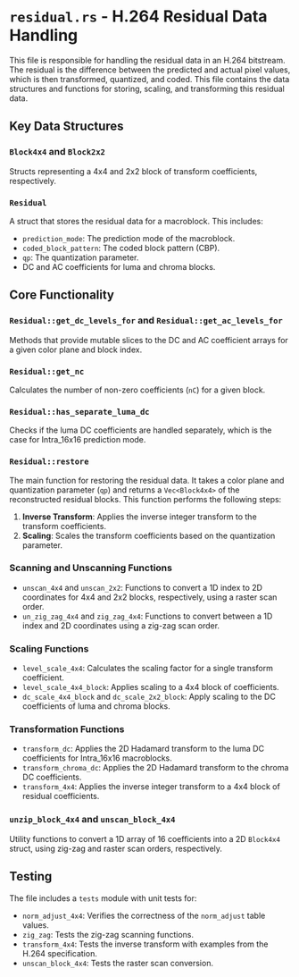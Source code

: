 # `residual.rs` - H.264 Residual Data Handling

This file is responsible for handling the residual data in an H.264 bitstream. The residual is the difference between the predicted and actual pixel values, which is then transformed, quantized, and coded. This file contains the data structures and functions for storing, scaling, and transforming this residual data.

## Key Data Structures

### `Block4x4` and `Block2x2`

Structs representing a 4x4 and 2x2 block of transform coefficients, respectively.

### `Residual`

A struct that stores the residual data for a macroblock. This includes:

- `prediction_mode`: The prediction mode of the macroblock.
- `coded_block_pattern`: The coded block pattern (CBP).
- `qp`: The quantization parameter.
- DC and AC coefficients for luma and chroma blocks.

## Core Functionality

### `Residual::get_dc_levels_for` and `Residual::get_ac_levels_for`

Methods that provide mutable slices to the DC and AC coefficient arrays for a given color plane and block index.

### `Residual::get_nc`

Calculates the number of non-zero coefficients (`nC`) for a given block.

### `Residual::has_separate_luma_dc`

Checks if the luma DC coefficients are handled separately, which is the case for Intra_16x16 prediction mode.

### `Residual::restore`

The main function for restoring the residual data. It takes a color plane and quantization parameter (`qp`) and returns a `Vec<Block4x4>` of the reconstructed residual blocks. This function performs the following steps:
1.  **Inverse Transform**: Applies the inverse integer transform to the transform coefficients.
2.  **Scaling**: Scales the transform coefficients based on the quantization parameter.

### Scanning and Unscanning Functions

- `unscan_4x4` and `unscan_2x2`: Functions to convert a 1D index to 2D coordinates for 4x4 and 2x2 blocks, respectively, using a raster scan order.
- `un_zig_zag_4x4` and `zig_zag_4x4`: Functions to convert between a 1D index and 2D coordinates using a zig-zag scan order.

### Scaling Functions

- `level_scale_4x4`: Calculates the scaling factor for a single transform coefficient.
- `level_scale_4x4_block`: Applies scaling to a 4x4 block of coefficients.
- `dc_scale_4x4_block` and `dc_scale_2x2_block`: Apply scaling to the DC coefficients of luma and chroma blocks.

### Transformation Functions

- `transform_dc`: Applies the 2D Hadamard transform to the luma DC coefficients for Intra_16x16 macroblocks.
- `transform_chroma_dc`: Applies the 2D Hadamard transform to the chroma DC coefficients.
- `transform_4x4`: Applies the inverse integer transform to a 4x4 block of residual coefficients.

### `unzip_block_4x4` and `unscan_block_4x4`

Utility functions to convert a 1D array of 16 coefficients into a 2D `Block4x4` struct, using zig-zag and raster scan orders, respectively.

## Testing

The file includes a `tests` module with unit tests for:
- `norm_adjust_4x4`: Verifies the correctness of the `norm_adjust` table values.
- `zig_zag`: Tests the zig-zag scanning functions.
- `transform_4x4`: Tests the inverse transform with examples from the H.264 specification.
- `unscan_block_4x4`: Tests the raster scan conversion.
